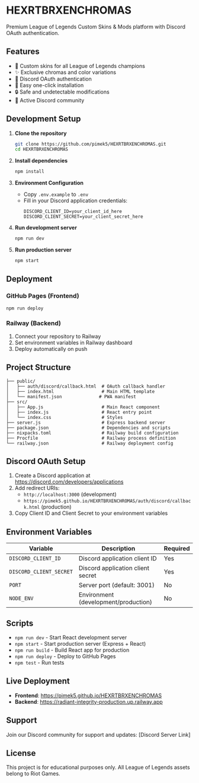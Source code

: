 # HEXRTBRXENCHROMAS

Premium League of Legends Custom Skins & Mods platform with Discord OAuth authentication.

## Features

- 🎨 Custom skins for all League of Legends champions
- ✨ Exclusive chromas and color variations
- 🔐 Discord OAuth authentication
- 🚀 Easy one-click installation
- 🔒 Safe and undetectable modifications
- 👥 Active Discord community

## Development Setup

1. **Clone the repository**
   ```bash
   git clone https://github.com/pimek5/HEXRTBRXENCHROMAS.git
   cd HEXRTBRXENCHROMAS
   ```

2. **Install dependencies**
   ```bash
   npm install
   ```

3. **Environment Configuration**
   - Copy `.env.example` to `.env`
   - Fill in your Discord application credentials:
     ```
     DISCORD_CLIENT_ID=your_client_id_here
     DISCORD_CLIENT_SECRET=your_client_secret_here
     ```

4. **Run development server**
   ```bash
   npm run dev
   ```

5. **Run production server**
   ```bash
   npm start
   ```

## Deployment

### GitHub Pages (Frontend)
```bash
npm run deploy
```

### Railway (Backend)
1. Connect your repository to Railway
2. Set environment variables in Railway dashboard
3. Deploy automatically on push

## Project Structure

```
├── public/
│   ├── auth/discord/callback.html  # OAuth callback handler
│   ├── index.html                  # Main HTML template
│   └── manifest.json              # PWA manifest
├── src/
│   ├── App.js                      # Main React component
│   ├── index.js                    # React entry point
│   └── index.css                   # Styles
├── server.js                       # Express backend server
├── package.json                    # Dependencies and scripts
├── nixpacks.toml                   # Railway build configuration
├── Procfile                        # Railway process definition
└── railway.json                    # Railway deployment config
```

## Discord OAuth Setup

1. Create a Discord application at https://discord.com/developers/applications
2. Add redirect URIs:
   - `http://localhost:3000` (development)
   - `https://pimek5.github.io/HEXRTBRXENCHROMAS/auth/discord/callback.html` (production)
3. Copy Client ID and Client Secret to your environment variables

## Environment Variables

| Variable | Description | Required |
|----------|-------------|----------|
| `DISCORD_CLIENT_ID` | Discord application client ID | Yes |
| `DISCORD_CLIENT_SECRET` | Discord application client secret | Yes |
| `PORT` | Server port (default: 3001) | No |
| `NODE_ENV` | Environment (development/production) | No |

## Scripts

- `npm run dev` - Start React development server
- `npm start` - Start production server (Express + React)
- `npm run build` - Build React app for production
- `npm run deploy` - Deploy to GitHub Pages
- `npm test` - Run tests

## Live Deployment

- **Frontend**: https://pimek5.github.io/HEXRTBRXENCHROMAS
- **Backend**: https://radiant-integrity-production.up.railway.app

## Support

Join our Discord community for support and updates: [Discord Server Link]

## License

This project is for educational purposes only. All League of Legends assets belong to Riot Games.